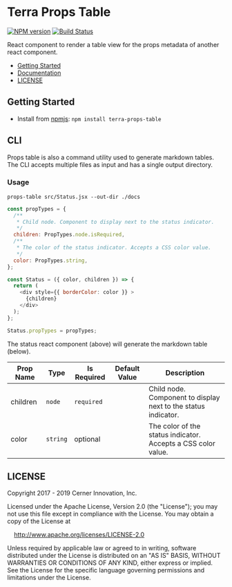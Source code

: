# Terra Props Table


[![NPM version](https://badgen.net/npm/v/terra-props-table)](https://www.npmjs.org/package/terra-props-table)
[![Build Status](https://badgen.net/travis/cerner/terra-core)](https://travis-ci.org/cerner/terra-core)

React component to render a table view for the props metadata of another react component.

- [Getting Started](#getting-started)
- [Documentation](https://github.com/cerner/terra-core/tree/master/packages/terra-props-table/docs)
- [LICENSE](#license)

## Getting Started

- Install from [npmjs](https://www.npmjs.com): `npm install terra-props-table`

## CLI
Props table is also a command utility used to generate markdown tables. The CLI accepts multiple files as input and has a single output directory.

### Usage
```
props-table src/Status.jsx --out-dir ./docs
```



```js
const propTypes = {
  /**
   * Child node. Component to display next to the status indicator.
   */
  children: PropTypes.node.isRequired,
  /**
   * The color of the status indicator. Accepts a CSS color value.
   */
  color: PropTypes.string,
};

const Status = ({ color, children }) => {
  return (
    <div style={{ borderColor: color }} >
      {children}
    </div>
  );
};

Status.propTypes = propTypes;
```

The status react component (above) will generate the markdown table (below).

| Prop Name | Type | Is Required | Default Value | Description |
|-|-|-|-|-|
| children| `node`| `required`| | Child node. Component to display next to the status indicator.|
| color| `string`| optional| | The color of the status indicator. Accepts a CSS color value.|

## LICENSE

Copyright 2017 - 2019 Cerner Innovation, Inc.

Licensed under the Apache License, Version 2.0 (the "License"); you may not use this file except in compliance with the License. You may obtain a copy of the License at

&nbsp;&nbsp;&nbsp;&nbsp;http://www.apache.org/licenses/LICENSE-2.0

Unless required by applicable law or agreed to in writing, software distributed under the License is distributed on an "AS IS" BASIS, WITHOUT WARRANTIES OR CONDITIONS OF ANY KIND, either express or implied. See the License for the specific language governing permissions and limitations under the License.
